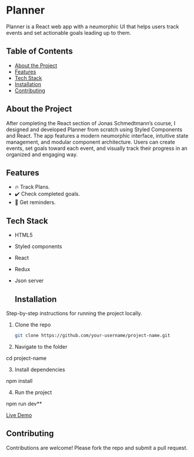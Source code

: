 # Planner

Planner is a React web app with a neumorphic UI that helps users track events and set actionable goals leading up to them.

## Table of Contents
- [About the Project](#about-the-project)
- [Features](#features)
- [Tech Stack](#tech-stack)
- [Installation](#installation)
- [Contributing](#contributing)



## About the Project

After completing the React section of Jonas Schmedtmann’s course, I designed and developed Planner from scratch using Styled Components and React. The app features a modern neumorphic interface, intuitive state management, and modular component architecture. Users can create events, set goals toward each event, and visually track their progress in an organized and engaging way.

## Features
- 🔥 Track Plans.
- ✔️ Check completed goals.
- 🔔 Get reminders.

## Tech Stack
- HTML5
- Styled components
- React
- Redux
- Json server

  ## Installation

Step-by-step instructions for running the project locally.

1. Clone the repo
   ```bash
   git clone https://github.com/your-username/project-name.git


2. Navigate to the folder

cd project-name


3. Install dependencies

npm install


4. Run the project

npm run dev**

[Live Demo](https://planner-six-chi.vercel.app/)

## Contributing
Contributions are welcome! Please fork the repo and submit a pull request.

